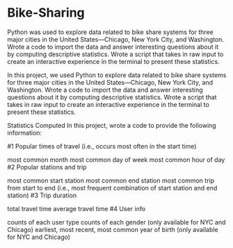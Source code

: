 # Bike-Sharing
Python was used to explore data related to bike share systems for three major cities in the United States—Chicago, New York City, and Washington. Wrote a code to import the data and answer interesting questions about it by computing descriptive statistics. Wrote a script that takes in raw input to create an interactive experience in the terminal to present these statistics.

In this project, we used Python to explore data related to bike share systems for three major cities in the United States—Chicago, New York City, and Washington. Wrote a code to import the data and answer interesting questions about it by computing descriptive statistics. Wrote a script that takes in raw input to create an interactive experience in the terminal to present these statistics.

Statistics Computed
In this project, wrote a code to provide the following information:

#1 Popular times of travel (i.e., occurs most often in the start time)

most common month
most common day of week
most common hour of day
#2 Popular stations and trip

most common start station
most common end station
most common trip from start to end (i.e., most frequent combination of start station and end station)
#3 Trip duration

total travel time
average travel time
#4 User info

counts of each user type
counts of each gender (only available for NYC and Chicago)
earliest, most recent, most common year of birth (only available for NYC and Chicago)

